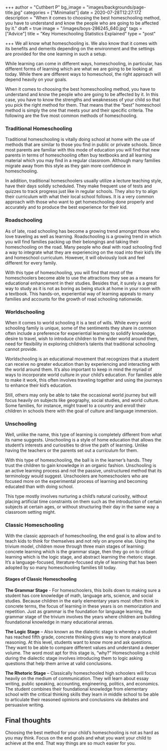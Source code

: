 +++
author = "Cuthbert P"
bg_image = "images/backgrounds/page-title.jpg"
categories = ["Minimalist"]
date = 2020-07-28T12:27:17Z
description = "When it comes to choosing the best homeschooling method, you have to understand and know the people who are going to be affected by it."
draft = true
image = "/images/boys-286245_640.jpg"
tags = ["Advice"]
title = "Key Homeschooling Statistics Explained"
type = "post"

+++
We all know what homeschooling is. We also know that it comes with its benefits and demerits depending on the environment and the settings are provided for the one learning in such a setup. 

While learning can come in different ways, homeschooling, in particular, has different forms of learning which are what we are going to be looking at today. While there are different ways to homeschool, the right approach will depend heavily on your goals.

When it comes to choosing the best homeschooling method, you have to understand and know the people who are going to be affected by it. In this case, you have to know the strengths and weaknesses of your child so that you pick the right method for them. That means that the “best” homeschool method is simply the one that meets your and their specific criteria. The following are the five most common methods of homeschooling.

### Traditional Homeschooling

Traditional homeschooling is vitally doing school at home with the use of methods that are similar to those you find in public or private schools. Since most parents are familiar with this mode of education you will find that new parents in terms of homeschooling often buy textbooks and all learning material which you may find in a regular classroom. Although many families migrate away from this style as they gain more confidence in homeschooling.

In addition, traditional homeschoolers usually utilize a lecture teaching style, have their days solidly scheduled. They make frequent use of tests and quizzes to track progress just like in regular schools. They also try to align their curriculum with what their local school follows. It is a very common approach with those who want to get homeschooling done properly and accurately and to produce the best experience for their kid.

### Roadschooling

As of late, road schooling has become a growing trend amongst those who love traveling as well as learning. Roadschooling is a growing trend in which you will find families packing up their belongings and taking their homeschooling on the road. Many people who deal with road schooling find a way to integrate what they are experiencing on the road into their kid’s life and homeschool curriculum. However, it will obviously look and feel different for every family.

With this type of homeschooling, you will find that most of the homeschoolers become able to use the attractions they see as a means for educational enhancement in their studies. Besides that, it surely is a great way to study as it is not as boring as being stuck at home in your room with a textbook. This hands-on, experiential way of learning appeals to many families and accounts for the growth of road schooling nationwide.

### Worldschooling

When it comes to world schooling it is a test of wills. While every world schooling family is unique, some of the sentiments they share in common often include a preference for experiential learning to solidify knowledge, desire to travel, wish to introduce children to the wider world around them, need for flexibility in exploring children’s talents that traditional schooling cannot provide.

Worldschooling is an educational movement that recognizes that a student can receive no greater education than by experiencing and interacting with the world around them. It’s also important to keep in mind the myriad of ways to incorporate world culture in your child’s education. For families able to make it work, this often involves traveling together and using the journeys to enhance their kid’s education.

Still, others may only be able to take the occasional world journey but will focus heavily on subjects like geography, social studies, and world culture. Some families, for instance, might travel to a country and enroll their children in schools there with the goal of culture and language immersion.

### Unschooling

Well, unlike the name, this type of learning is completely different from what its name suggests. Unschooling is a style of home education that allows the student’s interests and curiosities to drive the path of learning. Unlike having the teachers or the parents set out a curriculum for them.

With this type of homeschooling, the ball is in the learner’s hands. They trust the children to gain knowledge in an organic fashion. Unschooling is an active learning process and not the passive, unstructured method that its terminology would suggest. Unschoolers are homeschoolers who are focused more on the experimental process of learning and becoming educated than with doing school.

This type mostly involves nurturing a child’s natural curiosity, without placing artificial time constraints on them such as the introduction of certain subjects at certain ages, or without structuring their day in the same way a classroom setting might.

### Classic Homeschooling

With the classic approach of homeschooling, the end goal is to allow and to teach kids to think for themselves and not rely on anyone else. Using the trivium model, children move through three main stages of learning: concrete learning which is the grammar stage, then they go on to critical learning which is the logic stage, and abstract learning the rhetoric stage. It’s a language-focused, literature-focused style of learning that has been adopted by so many homeschooling families till today.

#### Stages of Classic Homeschooling

**The Grammar Stage** - For homeschoolers, this boils down to making sure a student has core knowledge of math, language arts, science, and social studies. Because children in the early elementary years most often think in concrete terms, the focus of learning in these years is on memorization and repetition. Just as grammar is the foundation for language learning, the grammar stage of the trivium involves the years where children are building foundational knowledge in many educational arenas.

**The Logic Stage** – Also known as the dialectic stage is whereby a student has reached fifth grade, concrete thinking gives way to more analytical reasoning. At this level, students want to know more and ask questions. They want to be able to compare different values and understand a deeper volume. The word most apt for this stage is, “why?” Homeschooling a child during the dialectic stage involves introducing them to logic asking questions that help them arrive at valid conclusions.

**The Rhetoric Stage** – Classically homeschooled high schoolers will focus heavily on the medium of communication. They will learn about essay writing, public speaking, accounting, engineering, politics, and economics. The student combines their foundational knowledge from elementary school with the critical thinking skills they learn in middle school to be able to articulate their reasoned opinions and conclusions via debates and persuasive writing.

## Final thoughts

Choosing the best method for your child’s homeschooling is not as hard as you may think. Focus on the end goals and what you want your child to achieve at the end. That way things are so much easier for you.